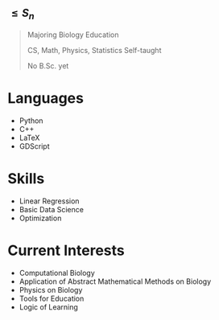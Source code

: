 ## $\leqslant S_n$


>Majoring Biology Education
>
>CS, Math, Physics, Statistics Self-taught
>
>No B.Sc. yet

Languages
=================
* Python
* C++
* LaTeX
* GDScript

Skills
=================
* Linear Regression
* Basic Data Science
* Optimization

Current Interests
=================
* Computational Biology
* Application of Abstract Mathematical Methods on Biology
* Physics on Biology
* Tools for Education
* Logic of Learning
